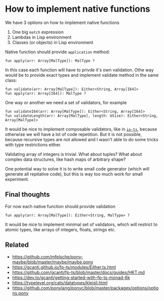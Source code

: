 # How to implement native functions

We have 3 options on how to implement native functions

1. One big `match` expression
2. Lambdas in Lisp environment
3. Classes (or objects) in Lisp environment

Native function should provide `application` method:

```pony
fun apply(arr: Array[MalType]): MalType ?
```

In this case each function will have to privde it's own validation. Othe way would be to provide exact types and implement validate method in the same class:

```pony
fun validate(arr: Array[MalType]): Either<String, Array[I64]>
fun apply(arr: Array[I64]): MalType ?
```

One way or another we need a set of validators, for example

```pony
fun validateI64(arr: Array[MalType]): Either<String, Array[I64]>
fun validateLength(arr: Array[MalType], length: USize): Either<String, Array[MalType]>
```

It would be nice to implement composable validators, like in [`io-ts`](https://github.com/gcanti/io-ts/blob/master/Decoder.md), because otherwise we will have a lot of code repetition. But it is not possible, because recursive types are not allowed and I wasn't able to do some tricks with type restrictions either.

Validating array of integers is trivial. What about tuples? What about complex data structures, like hash maps of arbitrary shape?

One potential way to solve it is to write small code generator (which will generate all repitative code), but this is way too much work for small experiment.

## Final thoughts

For now each native function should provide validation

```pony
fun apply(arr: Array[MalType]): Either<String, MalType> ?
```

It would be nice to implement minimal set of validators, which will restrict to atomic types, like arrays of integers, floats, strings etc.

## Related

- https://github.com/mfelsche/pony-maybe/blob/master/maybe/maybe.pony
- https://gcanti.github.io/fp-ts/modules/Either.ts.html
- https://github.com/gcanti/fp-ts/blob/master/docs/guides/HKT.md
- https://dev.to/gcanti/getting-started-with-fp-ts-monad-6k
- https://typelevel.org/cats/datatypes/kleisli.html
- https://github.com/ponylang/ponyc/blob/master/packages/options/options.pony
